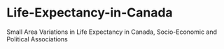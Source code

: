 # Life-Expectancy-in-Canada
Small Area Variations in Life Expectancy in Canada, Socio-Economic and Political Associations
